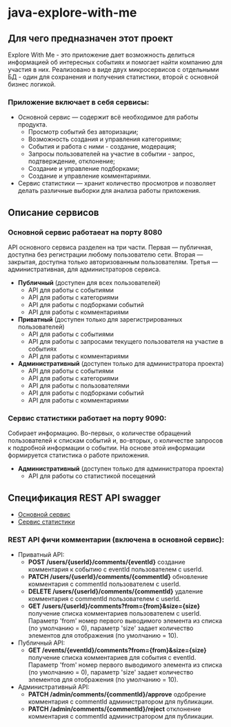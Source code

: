 # java-explore-with-me

## Для чего предназначен этот проект
Explore With Me - это приложение дает возможность делиться информацией об интересных событиях и помогает найти компанию для участия в них. Реализовано в виде двух микросервисов с отдельными БД - один для сохранения и получения статистики, второй с основной бизнес логикой.

### Приложение включает в себя сервисы:
- Основной сервис — содержит всё необходимое для работы продукта.
  - Просмотр событий без авторизации;
  - Возможность создания и управления категориями;
  - События и работа с ними - создание, модерация;
  - Запросы пользователей на участие в событии - запрос, подтверждение, отклонение;
  - Создание и управление подборками;
  - Создание и управление комментариями.
- Сервис статистики — хранит количество просмотров и позволяет делать различные выборки для анализа работы приложения.

## Описание сервисов
### Основной сервис работаеат на порту 8080
API основного сервиса разделен на три части. Первая — публичная, доступна без регистрации любому пользователю сети. Вторая — закрытая, доступна только авторизованным пользователям. Третья — административная, для администраторов сервиса. 

- **Публичный** (доступен для всех пользователей)
  - API для работы с событиями
  - API для работы с категориями
  - API для работы с подборками событий
  - API для работы с комментариями
- **Приватный** (доступен только для зарегистрированных пользователей)
  - API для работы с событиями
  - API для работы с запросами текущего пользователя на участие в событиях
  - API для работы с комментариями
- **Административный** (доступен только для администратора проекта)
  - API для работы с событиями
  - API для работы с категориями
  - API для работы с пользователями
  - API для работы с подборками событий
  - API для работы с комментариями
### Сервис статистики работает на порту 9090:
Собирает информацию. Во-первых, о количестве обращений пользователей к спискам событий и, во-вторых, о количестве запросов к подробной информации о событии. На основе этой информации формируется статистика о работе приложения.
- **Административный** (доступен только для администратора проекта)
  - API для работы со статистикой посещений
## Спецификация REST API swagger
- [Основной сервис](https://raw.githubusercontent.com/Feirina/java-explore-with-me/main/ewm-main-service-spec.json)
- [Сервис статистики](https://raw.githubusercontent.com/Feirina/java-explore-with-me/main/ewm-stats-service-spec.json)
### REST API фичи комментарии (включена в основной сервис):
- Приватный API:
  - **POST /users/{userId}/comments/{eventId}** создание комментария к событию с eventId пользователем с userId.
  - **PATCH /users/{userId}/comments/{commentId}** обновление комментария с commentId пользователем с userId.
  - **DELETE /users/{userId}/comments/{commentId}** удаление комментария с commentId пользователем с userId.
  - **GET /users/{userId}/comments?from={from}&size={size}** получение списка комментариев пользователем с userId. Параметр 'from' номер первого выводимого элемента из списка (по умолчанию = 0), параметр 'size' задает количество элементов для отображения (по умолчанию = 10).
- Публичный API:
  - **GET /events/{eventId}/comments?from={from}&size={size}** получение списка комментариев для события с eventId. Параметр 'from' номер первого выводимого элемента из списка (по умолчанию = 0), параметр 'size' задает количество элементов для отображения (по умолчанию = 10).
- Административный API:
  - **PATCH /admin/comments/{commentId}/approve** одобрение комментария с commentId администратором для публикации.
  - **PATCH /admin/comments/{commentId}/reject** отклонение комментария с commentId администратором для публикации.

